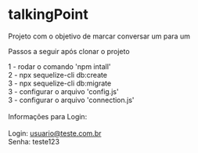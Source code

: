 # talkingPoint

Projeto com o objetivo de marcar conversar um para um

Passos a seguir após clonar o projeto

1 - rodar o comando 'npm intall' <br/>
2 - npx sequelize-cli db:create <br/>
3 - npx sequelize-cli db:migrate <br/>
3 - configurar o arquivo 'config.js'<br/>
3 - configurar o arquivo 'connection.js'<br/>
<br/>
Informações para Login:<br/>
<br/>
Login: usuario@teste.com.br <br/>
Senha: teste123<br/>
